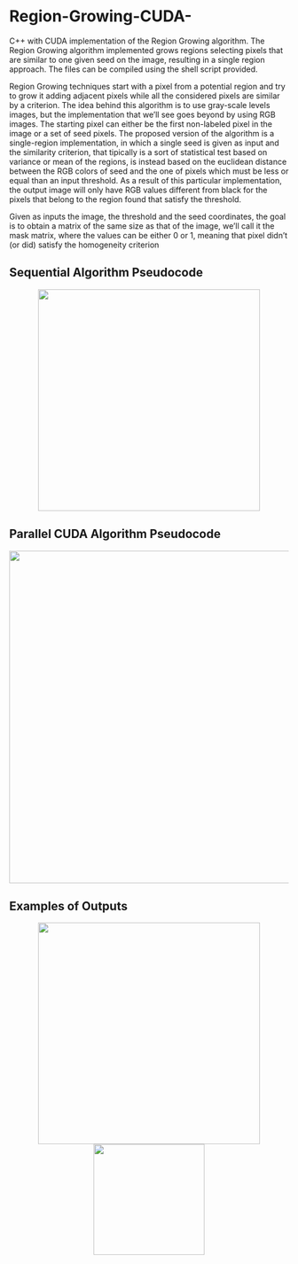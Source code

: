 # Region-Growing-CUDA-
C++ with CUDA implementation of the Region Growing algorithm.
The Region Growing algorithm implemented grows regions selecting pixels that are similar to one given seed on the image, resulting in a single region approach.
The files can be compiled using the shell script provided.

Region Growing techniques start with a pixel from a potential region and try to grow it adding adjacent pixels while all the considered pixels are similar
by a criterion.
The idea behind this algorithm is to use gray-scale levels images, but the implementation that we’ll see goes beyond by using RGB images.
The starting pixel can either be the first non-labeled pixel in the image or a set of seed pixels.
The proposed version of the algorithm is a single-region implementation, in which a single seed is given as input and the similarity criterion, that tipically
is a sort of statistical test based on variance or mean of the regions, is instead based on the euclidean distance between the RGB colors of seed and the one
of pixels which must be less or equal than an input threshold.
As a result of this particular implementation, the output image will only have RGB values different from black for the pixels that belong to the region
found that satisfy the threshold.

Given as inputs the image, the threshold and the seed coordinates, the goal is to obtain a matrix of the same size as that of the image, we’ll call it
the mask matrix, where the values can be either 0 or 1, meaning that pixel didn’t (or did) satisfy the homogeneity criterion

## Sequential Algorithm Pseudocode

<div align=center>
<img src="https://github.com/MicheleZito/Region-Growing-CUDA-/blob/main/images/alg_1.png" height="400" />
</div>

## Parallel CUDA Algorithm Pseudocode

<div align=center>
<img src="https://github.com/MicheleZito/Region-Growing-CUDA-/blob/main/images/alg_2_cuda.png" height="600" />
</div>

## Examples of Outputs

<div align=center>
<img src="https://github.com/MicheleZito/Region-Growing-CUDA-/blob/main/images/img_1.png" height="400" />
<img src="https://github.com/MicheleZito/Region-Growing-CUDA-/blob/main/images/img_2.png" height="200" />
</div>

